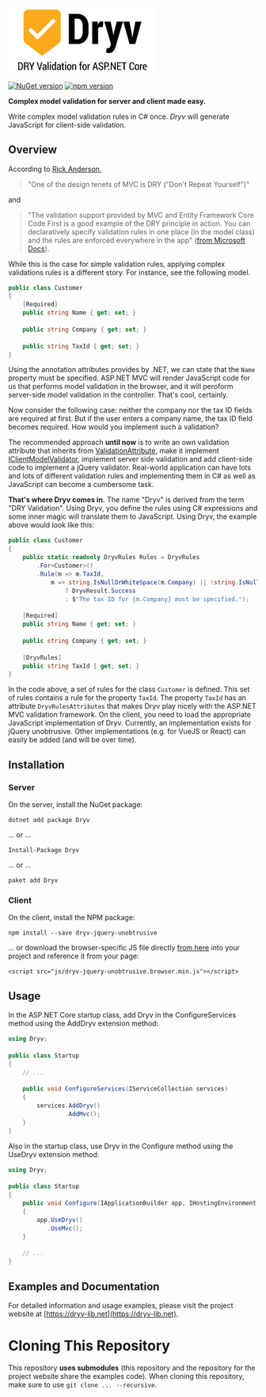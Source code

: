 <a href="https://dryv-lib.net" target="_new" title="Got to project website"><img src="logo_slogan.svg" title="Dryv - DRY Validation for ASP.NET Core" width="300"></a>

[![NuGet version](https://badge.fury.io/nu/dryv.svg)](https://badge.fury.io/nu/dryv) [![npm version](https://badge.fury.io/js/dryv-jquery-unobtrusive.svg)](https://badge.fury.io/js/dryv-jquery-unobtrusive)

**Complex model validation for server and client made easy.**

Write complex model validation rules in C# once.
_Dryv_ will generate JavaScript for client-side validation.

## Overview
According to [Rick Anderson](https://twitter.com/RickAndMSFT), 

> "One of the design tenets of MVC is DRY ("Don't Repeat Yourself")"

and

> "The validation support provided by MVC and Entity Framework Core Code First is a good example of the DRY principle in action. 
You can declaratively specify validation rules in one place (in the model class) and the rules are enforced everywhere in the app" ([from Microsoft Docs](https://docs.microsoft.com/en-us/aspnet/core/tutorials/first-mvc-app-xplat/validation)).

While this is the case for simple validation rules, applying complex validations rules is a different story. For instance, see the following model.

```csharp
public class Customer
{
    [Required]
    public string Name { get; set; }

    public string Company { get; set; }

    public string TaxId { get; set; }
}
```

Using the annotation attributes provides by .NET, we can state that the `Name` property must be specified. ASP.NET MVC will render JavaScript code for us that performs model validation in the browser, and it will peroform server-side model validation in the controller. That's cool, certainly. 

Now consider the following case: neither the company nor the tax ID fields are required at first. But if the user enters a company name, the tax ID field becomes required. How would you implement such a validation?

The recommended approach **until now** is to write an own validation attribute that inherits from [ValidationAttribute](https://docs.microsoft.com/en-us/dotnet/api/system.componentmodel.dataannotations.validationattribute?view=netframework-4.7.1), make it implement [IClientModelValidator](https://docs.microsoft.com/en-us/dotnet/api/microsoft.aspnetcore.mvc.modelbinding.validation.iclientmodelvalidator.addvalidation?view=aspnetcore-2.0), implement server side validation and add client-side code to implement a jQuery validator. Real-world application can have lots and lots of different validation rules and implementing them in C# as well as JavaScript can become a cumbersome task.

**That's where Dryv comes in.** The name "Dryv" is derived from the term "DRY Validation". Using Dryv, you define the rules using C# expressions and some inner magic will translate them to JavaScript. Using Dryv, the example above would look like this:

```csharp
public class Customer
{
    public static readonly DryvRules Rules = DryvRules
        .For<Customer>()
        .Rule(m => m.TaxId,
            m => string.IsNullOrWhiteSpace(m.Company) || !string.IsNullOrWhiteSpace(m.TaxId)
                ? DryvResult.Success
                : $"The tax ID for {m.Company} must be specified.");

    [Required]
    public string Name { get; set; }

    public string Company { get; set; }

    [DryvRules]
    public string TaxId { get; set; }
}
```

In the code above, a set of rules for the class `Customer` is defined. This set of rules contains a rule for the property `TaxId`. The property `TaxId` has an attribute `DryvRulesAttributes` that makes Dryv play nicely with the ASP.NET MVC validation framework. On the client, you need to load the appropriate JavaScript implementation of Dryv. Currently, an implementation exists for jQuery unobtrusive. Other implementations (e.g. for VueJS or React) can easily be added (and will be over time). 

## Installation
### Server
On the server, install the NuGet package:
```
dotnet add package Dryv 
```
... or ...
```
Install-Package Dryv 
```
... or ...
```
paket add Dryv 
```

### Client
On the client, install the NPM package:
```
npm install --save dryv-jquery-unobtrusive 
```
... or download the browser-specific JS file directly [from here](https://raw.githubusercontent.com/mhusseini/dryv-jquery-unobtrusive/master/dist/dryv-jquery-unobtrusive.browser.min.js) into your project and reference it from your page:
```
<script src="js/dryv-jquery-unobtrusive.browser.min.js"></script>
```
## Usage

In the ASP.NET Core startup class, add Dryv in the ConfigureServices method using the AddDryv extension method:

```csharp
using Dryv;

public class Startup
{
    // ...

    public void ConfigureServices(IServiceCollection services)
    {
        services.AddDryv()
                .AddMvc();
    }
}
```
Also in the startup class, use Dryv in the Configure method using the UseDryv extension method:

```csharp
using Dryv;

public class Startup
{
    public void Configure(IApplicationBuilder app, IHostingEnvironment env)
    {
        app.UseDryv()
           .UseMvc();
    }

    // ...
}
```

## Examples and Documentation
For detailed information and usage examples, please visit the project website at [https://dryv-lib.net](https://dryv-lib.net).

# Cloning This Repository
This repository **uses submodules** (this repository and the repository for the project website share the examples code). When cloning this repository, make sure to use `git clone ... --recursive`.